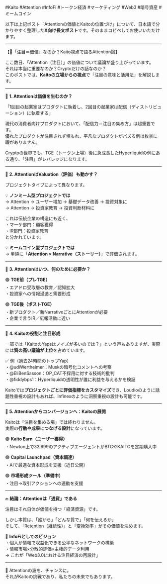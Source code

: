 #Kaito #Attention #InfoFi #トークン経済 #マーケティング #Web3 #暗号資産 #ミームコイン

以下は上記ポスト「Attentionの価値とKaitoの位置づけ」について、日本語で分かりやすく整理した**X向け長文ポスト**です。そのままコピペしてお使いいただけます。

---

【📢「注目＝価値」なのか？Kaito視点で語るAttention論】

ここ数日、「Attention（注目）」の価値について議論が盛り上がっています。  
それは本当に重要なのか？Cryptoだけの話なのか？  
このポストでは、**Kaitoの立場からの視点**で「注目の意味と活用法」を解説します。

---

🔹 **1. Attentionは価値を生むのか？**

「1回目の起業家はプロダクトに執着し、2回目の起業家は配信（ディストリビューション）に執着する」

現代の消費者向けプロダクトにおいて、「配信力＝注目の集め方」は超重要です。  
優れたプロダクトが注目されず埋もれ、平凡なプロダクトがバズる例は枚挙に暇がありません。

Cryptoの世界でも、TGE（トークン上場）後に急成長したHyperliquidの例にある通り、「注目」がレバレッジになります。

---

🔹 **2. AttentionはValuation（評価）も動かす？**

プロジェクトタイプによって異なります。

💡 **ノンミーム型プロジェクトでは**  
→ Attention → ユーザー増加 → 基礎データ改善 → 投資対象に  
→ Attention → 投資家教育 → 投資判断材料に

これは伝統企業の構造にも近く、  
・マーケ部門：顧客獲得  
・IR部門：投資家教育  
と分かれています。

💡 **ミームコイン型プロジェクトでは**  
→ 単純に「**Attention × Narrative（ストーリー）**」で評価されます。

---

🔹 **3. Attentionはいつ、何のために必要か？**

🟢 **TGE前（プレTGE）**  
・エアドロ受取層の教育／認知拡大  
・投資家への情報浸透と需要形成

🟢 **TGE後（ポストTGE）**  
・新プロダクト／新NarrativeごとにAttentionが必要  
・企業で言うIR／広報活動に近い

---

🔹 **4. Kaitoの役割と注目形成**

一部では「KaitoのYapsはノイズが多いのでは？」という声もありますが、実際には**質の高い議論が上位**を占めています。

✅ 例（過去24時間のトップYap）  
・@udiWertheimer：Muskの暗号化コメントへの考察  
・@EliBenSasson：OP_CAT不採用に対する技術的批判  
・@fiddybps1：Hyperliquidの透明性が誰に利益を与えるかを検証

Kaitoでは**プロジェクトごとに評価指標をカスタマイズ**でき、Loudioのように話題性重視の設計もあれば、Infinexのように洞察重視の設計も可能です。

---

🔹 **5. Attentionからコンバージョンへ：Kaitoの展開**

Kaitoは「注目を集める場」では終わりません。  
実際の**行動や成果につなげる設計**になっています。

🟢 **Kaito Earn（ユーザー獲得）**  
・Newton上で33,699のアクティブエージェントがBTCやKAITOを定期購入中

🟢 **Capital Launchpad（資本調達）**  
・AIで最適な資本形成を支援（近日公開）

🟢 **市場形成ツール（準備中）**  
・注目→取引アクションへの連動を支援

---

🔚 **結論：Attentionは「通貨」である**

注目はそれ自体が価値を持つ「経済資源」です。

しかし本質は、「誰から」「どんな質で」「何を伝えるか」  
そして、「Retention（継続性）」と「変換効率」がその価値を決めます。

🧭 **InfoFiとしてのビジョン**  
・個人が情報で収益化できる公平なネットワークの構築  
・情報市場×分散的評価×主権的データ利用  
→ これが「Web3.0における注目経済の再設計」

---

🌱 Attentionの波を、チャンスに。  
それがKaitoの挑戦であり、私たちの未来でもあります。